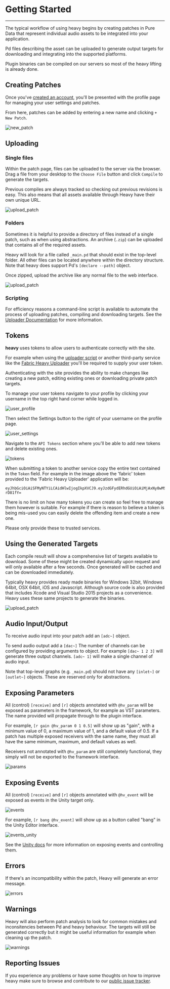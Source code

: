 # Getting Started
---

The typical workflow of using heavy begins by creating patches in Pure Data that represent individual audio assets to be integrated into your application.

Pd files describing the asset can be uploaded to generate output targets for downloading and integrating into the supported platforms.

Plugin binaries can be compiled on our servers so most of the heavy lifting is already done.

## Creating Patches
Once you've [created an account](http://enzienaudio.com/login), you'll be presented with the profile page for managing your user settings and patches.

From here, patches can be added by entering a new name and clicking `+ New Patch`.

![new_patch](img/docs_new_patch.png)

## Uploading

### Single files
Within the patch page, files can be uploaded to the server via the browser. Drag a file from your desktop to the `Choose File` button and click `Compile` to generate the targets.

Previous compiles are always tracked so checking out previous revisions is easy. This also means that all assets available through Heavy have their own unique URL.

![upload_patch](img/docs_upload_patch.png)

### Folders

Sometimes it is helpful to provide a directory of files instead of a single patch, such as when using abstractions. An archive (`.zip`) can be uploaded that contains all of the required assets.

Heavy will look for a file called `_main.pd` that should exist in the top-level folder. All other files can be located anywhere within the directory structure. Note that heavy does support Pd's `[declare --path]` object.

Once zipped, upload the archive like any normal file to the web interface.

![upload_patch](img/docs_archives.png)

### Scripting

For efficiency reasons a command-line script is available to automate the process of uploading patches, compiling and downloading targets. See the [Uploader Documentation](#03.uploader#getting-started) for more information.

## Tokens

**heavy** uses tokens to allow users to authenticate correctly with the site.

For example when using the [uploader script](#03.uploader#getting-started) or another third-party service like the [Fabric Heavy Uploader](#05.fabric) you'll be required to supply your user token.

Authenticating with the site provides the ability to make changes like creating a new patch, editing existing ones or downloading private patch targets.

To manage your user tokens navigate to your profile by clicking your username in the top right hand corner while logged in.

![user_profile](img/docs_tokens_userprofile.png)

Then select the Settings button to the right of your username on the profile page.

![user_settings](img/docs_tokens_usersettings.png)

Navigate to the `API Tokens` section where you'll be able to add new tokens and delete existing ones.

![tokens](img/docs_tokens_adddelete.png)

When submitting a token to another service copy the entire text contained in the `Token` field. For example in the image above the 'fabric' token provided to the 'Fabric Heavy Uploader' application will be:

```
eyJhbGciOiAiSFMyNTYiLCAidHlwIjogIkpXVCJ9.eyJzdGFydERhdGUiOiAiMjAxNy0wMS0xOVQxNTowNDoxMS41MzQ1ODQiLCAibmFtZSI6ICJkaXBsb2pvY3VzIn0=.nDK7b50CnngUaCQnCIVUk2ph1evaARgv8PXU-rD81fY=
```

There is no limit on how many tokens you can create so feel free to manage them however is suitable. For example if there is reason to believe a token is being mis-used you can easily delete the offending item and create a new one.

Please only provide these to trusted services.

## Using the Generated Targets

Each compile result will show a comprehensive list of targets available to download. Some of these might be created dynamically upon request and will only available after a few seconds. Once generated will be cached and can be downloaded immediately.

Typically heavy provides ready made binaries for Windows 32bit, Windows 64bit, OSX 64bit, iOS and Javascript. Although source code is also provided that includes Xcode and Visual Studio 2015 projects as a convenience. Heavy uses these same projects to generate the binaries.

![upload_patch](img/docs_targets.png)

## Audio Input/Output
To receive audio input into your patch add an `[adc~]` object.

To send audio output add a `[dac~]` The number of channels can be configured by providing arguments to object. For example `[dac~ 1 2 3]` will generate three output channels. `[adc~ 1]` will make a single channel of audio input.

Note that top-level graphs (e.g. `_main.pd`) should not have any `[inlet~]` or `[outlet~]` objects. These are reserved only for abstractions.

## Exposing Parameters
All (control) `[receive]` and `[r]` objects annotated with `@hv_param` will be exposed as parameters in the framework, for example as VST parameters. The name provided will propagate through to the plugin interface.

For example, `[r gain @hv_param 0 1 0.5]` will show up as "gain", with a minimum value of 0, a maximum value of 1, and a default value of 0.5. If a patch has multiple exposed receivers with the same name, they must all have the same minimum, maximum, and default values as well.

Receivers not annotated with `@hv_param` are still completely functional, they simply will not be exported to the framework interface.

![params](img/docs_exposed_params.png)

## Exposing Events
All (control) `[receive]` and `[r]` objects annotated with `@hv_event` will be exposed as events in the Unity target only.

![events](img/docs_exposed_events.png)

For example, `[r bang @hv_event]` will show up as a button called "bang" in the Unity Editor interface.

![events_unity](img/docs_exposed_events_unity.png)

See the [Unity docs](#05.unity#exposing-and-sending-events) for more information on exposing events and controlling them.

## Errors
If there's an incompatibility within the patch, Heavy will generate an error message.

![errors](img/docs_errors.png)

## Warnings
Heavy will also perform patch analysis to look for common mistakes and inconsitencies between Pd and heavy behaviour. The targets will still be generated correctly but it might be useful information for example when cleaning up the patch.

![warnings](img/docs_warnings.png)

## Reporting Issues

If you experience any problems or have some thoughts on how to improve heavy make sure to browse and contribute to our [public issue tracker](https://github.com/enzienaudio/heavy/issues).
